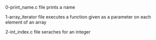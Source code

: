 0-print_name.c file prints a name

1-array_iterator file executes a function given as a parameter on each element of an array

2-int_index.c file seraches for an integer
